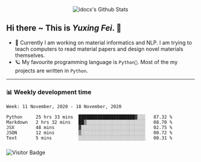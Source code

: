 <div align="center">
    <img align="center" src="https://github-readme-stats.vercel.app/api?username=idocx&show_icons=true&hide_border=true" alt="idocx's Github Stats"></img>
</div>

## Hi there ~ This is *Yuxing Fei*. ‍👋

- 🚀 Currently I am working on material informatics and NLP. I am trying to teach computers to read material papers and design novel materials themselves.
- 🪐 My favourite programming language is `Python🐍`. Most of the my projects are written in `Python`.

---

### 📊 Weekly development time
<!--START_SECTION:waka-->
```text
Week: 11 November, 2020 - 18 November, 2020

Python     25 hrs 33 mins  █████████████████████▓░░░   87.32 % 
Markdown   2 hrs 32 mins   ██▒░░░░░░░░░░░░░░░░░░░░░░   08.70 % 
JSX        48 mins         ▓░░░░░░░░░░░░░░░░░░░░░░░░   02.75 % 
JSON       12 mins         ▒░░░░░░░░░░░░░░░░░░░░░░░░   00.72 % 
Text       5 mins          ░░░░░░░░░░░░░░░░░░░░░░░░░   00.31 % 
```
<!--END_SECTION:waka-->

### 

![Visitor Badge](https://visitor-badge.laobi.icu/badge?page_id=idocx.idocx)